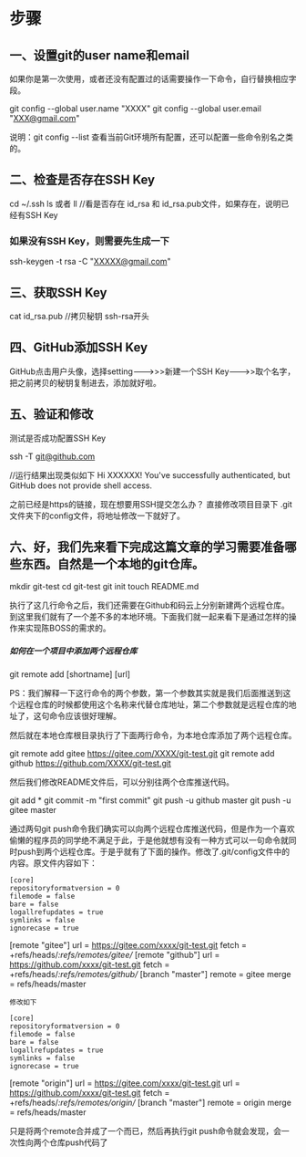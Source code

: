 <!--
 * @Author: your name
 * @Date: 2019-12-04 20:18:52
 * @LastEditTime: 2019-12-04 21:44:31
 * @LastEditors: Please set LastEditors
 * @Description: In User Settings Edit
 * @FilePath: \informal-essay\git-create-link\本地git连接远程github.MD
 -->
# 步骤

## 一、设置git的user name和email
如果你是第一次使用，或者还没有配置过的话需要操作一下命令，自行替换相应字段。

git config --global user.name "XXXX"
git config --global user.email  "XXX@gmail.com" 

说明：git config --list 查看当前Git环境所有配置，还可以配置一些命令别名之类的。

## 二、检查是否存在SSH Key
cd ~/.ssh
ls
或者
ll
//看是否存在 id_rsa 和 id_rsa.pub文件，如果存在，说明已经有SSH Key

### 如果没有SSH Key，则需要先生成一下
 ssh-keygen -t rsa -C "XXXXX@gmail.com"

 ## 三、获取SSH Key
 cat id_rsa.pub
//拷贝秘钥 ssh-rsa开头

## 四、GitHub添加SSH Key
GitHub点击用户头像，选择setting--->>>新建一个SSH Key--->>取个名字，把之前拷贝的秘钥复制进去，添加就好啦。

## 五、验证和修改
测试是否成功配置SSH Key

ssh -T git@github.com

//运行结果出现类似如下
Hi XXXXXX! You've successfully authenticated, but GitHub does not provide shell access.

之前已经是https的链接，现在想要用SSH提交怎么办？
直接修改项目目录下 .git文件夹下的config文件，将地址修改一下就好了。

## 六、好，我们先来看下完成这篇文章的学习需要准备哪些东西。自然是一个本地的git仓库。

mkdir git-test
cd git-test
git init
touch README.md

执行了这几行命令之后，我们还需要在Github和码云上分别新建两个远程仓库。到这里我们就有了一个差不多的本地环境。下面我们就一起来看下是通过怎样的操作来实现陈BOSS的需求的。

##### 如何在一个项目中添加两个远程仓库 
git remote add [shortname] [url]

PS：我们解释一下这行命令的两个参数，第一个参数其实就是我们后面推送到这个远程仓库的时候都使用这个名称来代替仓库地址，第二个参数就是远程仓库的地址了，这句命令应该很好理解。

然后就在本地仓库根目录执行了下面两行命令，为本地仓库添加了两个远程仓库。

git remote add gitee https://gitee.com/XXXX/git-test.git
git remote add github https://github.com/XXXX/git-test.git

然后我们修改README文件后，可以分别往两个仓库推送代码。

git add *
git commit -m "first commit"
git push -u github master
git push -u gitee master

通过两句git push命令我们确实可以向两个远程仓库推送代码，但是作为一个喜欢偷懒的程序员的同学绝不满足于此，于是他就想有没有一种方式可以一句命令就同时push到两个远程仓库。于是乎就有了下面的操作。修改了.git/config文件中的内容。原文件内容如下：
 
    [core]
    repositoryformatversion = 0
    filemode = false
    bare = false
    logallrefupdates = true
    symlinks = false
    ignorecase = true
[remote "gitee"]
    url = https://gitee.com/xxxx/git-test.git
    fetch = +refs/heads/*:refs/remotes/gitee/*
[remote "github"]
    url = https://github.com/xxxx/git-test.git
    fetch = +refs/heads/*:refs/remotes/github/*
[branch "master"]
    remote = gitee
    merge = refs/heads/master

    修改如下

    [core]
    repositoryformatversion = 0
    filemode = false
    bare = false
    logallrefupdates = true
    symlinks = false
    ignorecase = true
[remote "origin"]
    url = https://gitee.com/xxxx/git-test.git
    url = https://github.com/xxxx/git-test.git
    fetch = +refs/heads/*:refs/remotes/origin/*
[branch "master"]
    remote = origin
    merge = refs/heads/master

只是将两个remote合并成了一个而已，然后再执行git push命令就会发现，会一次性向两个仓库push代码了
